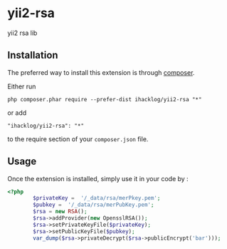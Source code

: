 yii2-rsa
========
yii2 rsa lib

Installation
------------

The preferred way to install this extension is through [composer](http://getcomposer.org/download/).

Either run

```
php composer.phar require --prefer-dist ihacklog/yii2-rsa "*"
```

or add

```
"ihacklog/yii2-rsa": "*"
```

to the require section of your `composer.json` file.


Usage
-----

Once the extension is installed, simply use it in your code by  :

```php
<?php
        $privateKey =  '/_data/rsa/merPkey.pem';
        $pubkey =  '/_data/rsa/merPubKey.pem';
        $rsa = new RSA();
        $rsa->addProvider(new OpensslRSA());
        $rsa->setPrivateKeyFile($privateKey);
        $rsa->setPublicKeyFile($pubkey);
        var_dump($rsa->privateDecrypt($rsa->publicEncrypt('bar')));
```